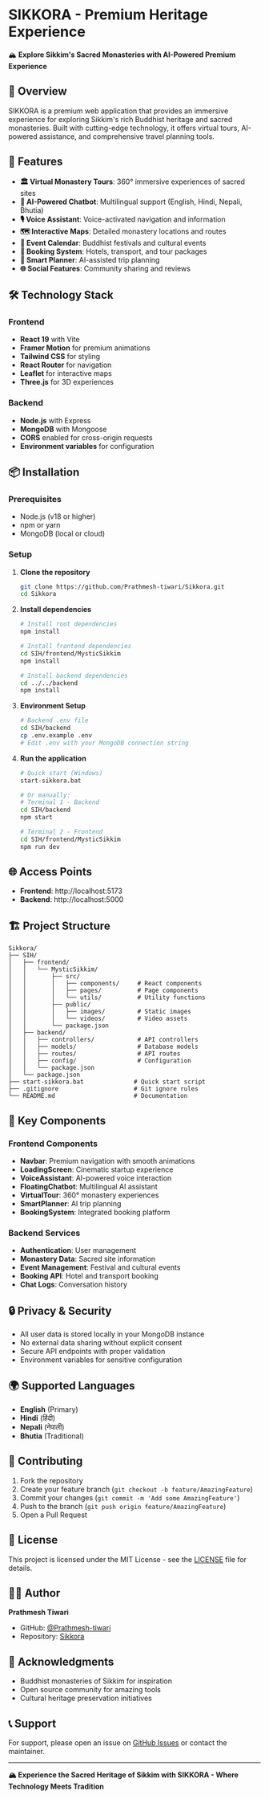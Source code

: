 # SIKKORA - Premium Heritage Experience

🏔️ **Explore Sikkim's Sacred Monasteries with AI-Powered Premium Experience**

## 🌟 Overview

SIKKORA is a premium web application that provides an immersive experience for exploring Sikkim's rich Buddhist heritage and sacred monasteries. Built with cutting-edge technology, it offers virtual tours, AI-powered assistance, and comprehensive travel planning tools.

## 🚀 Features

- **🏛️ Virtual Monastery Tours**: 360° immersive experiences of sacred sites
- **🤖 AI-Powered Chatbot**: Multilingual support (English, Hindi, Nepali, Bhutia)
- **🎙️ Voice Assistant**: Voice-activated navigation and information
- **🗺️ Interactive Maps**: Detailed monastery locations and routes
- **📅 Event Calendar**: Buddhist festivals and cultural events
- **🏨 Booking System**: Hotels, transport, and tour packages
- **📱 Smart Planner**: AI-assisted trip planning
- **🌐 Social Features**: Community sharing and reviews

## 🛠️ Technology Stack

### Frontend
- **React 19** with Vite
- **Framer Motion** for premium animations
- **Tailwind CSS** for styling
- **React Router** for navigation
- **Leaflet** for interactive maps
- **Three.js** for 3D experiences

### Backend
- **Node.js** with Express
- **MongoDB** with Mongoose
- **CORS** enabled for cross-origin requests
- **Environment variables** for configuration

## 📦 Installation

### Prerequisites
- Node.js (v18 or higher)
- npm or yarn
- MongoDB (local or cloud)

### Setup

1. **Clone the repository**
   ```bash
   git clone https://github.com/Prathmesh-tiwari/Sikkora.git
   cd Sikkora
   ```

2. **Install dependencies**
   ```bash
   # Install root dependencies
   npm install
   
   # Install frontend dependencies
   cd SIH/frontend/MysticSikkim
   npm install
   
   # Install backend dependencies
   cd ../../backend
   npm install
   ```

3. **Environment Setup**
   ```bash
   # Backend .env file
   cd SIH/backend
   cp .env.example .env
   # Edit .env with your MongoDB connection string
   ```

4. **Run the application**
   ```bash
   # Quick start (Windows)
   start-sikkora.bat
   
   # Or manually:
   # Terminal 1 - Backend
   cd SIH/backend
   npm start
   
   # Terminal 2 - Frontend
   cd SIH/frontend/MysticSikkim
   npm run dev
   ```

## 🌐 Access Points

- **Frontend**: http://localhost:5173
- **Backend**: http://localhost:5000

## 🏗️ Project Structure

```
Sikkora/
├── SIH/
│   ├── frontend/
│   │   └── MysticSikkim/
│   │       ├── src/
│   │       │   ├── components/     # React components
│   │       │   ├── pages/          # Page components
│   │       │   └── utils/          # Utility functions
│   │       ├── public/
│   │       │   ├── images/         # Static images
│   │       │   └── videos/         # Video assets
│   │       └── package.json
│   ├── backend/
│   │   ├── controllers/            # API controllers
│   │   ├── models/                 # Database models
│   │   ├── routes/                 # API routes
│   │   ├── config/                 # Configuration
│   │   └── package.json
│   └── package.json
├── start-sikkora.bat              # Quick start script
├── .gitignore                     # Git ignore rules
└── README.md                      # Documentation
```

## 🎨 Key Components

### Frontend Components
- **Navbar**: Premium navigation with smooth animations
- **LoadingScreen**: Cinematic startup experience
- **VoiceAssistant**: AI-powered voice interaction
- **FloatingChatbot**: Multilingual AI assistant
- **VirtualTour**: 360° monastery experiences
- **SmartPlanner**: AI trip planning
- **BookingSystem**: Integrated booking platform

### Backend Services
- **Authentication**: User management
- **Monastery Data**: Sacred site information
- **Event Management**: Festival and cultural events
- **Booking API**: Hotel and transport booking
- **Chat Logs**: Conversation history

## 🔒 Privacy & Security

- All user data is stored locally in your MongoDB instance
- No external data sharing without explicit consent
- Secure API endpoints with proper validation
- Environment variables for sensitive configuration

## 🌍 Supported Languages

- **English** (Primary)
- **Hindi** (हिंदी)
- **Nepali** (नेपाली)
- **Bhutia** (Traditional)

## 🤝 Contributing

1. Fork the repository
2. Create your feature branch (`git checkout -b feature/AmazingFeature`)
3. Commit your changes (`git commit -m 'Add some AmazingFeature'`)
4. Push to the branch (`git push origin feature/AmazingFeature`)
5. Open a Pull Request

## 📄 License

This project is licensed under the MIT License - see the [LICENSE](LICENSE) file for details.

## 👨‍💻 Author

**Prathmesh Tiwari**
- GitHub: [@Prathmesh-tiwari](https://github.com/Prathmesh-tiwari)
- Repository: [Sikkora](https://github.com/Prathmesh-tiwari/Sikkora)

## 🙏 Acknowledgments

- Buddhist monasteries of Sikkim for inspiration
- Open source community for amazing tools
- Cultural heritage preservation initiatives

## 📞 Support

For support, please open an issue on [GitHub Issues](https://github.com/Prathmesh-tiwari/Sikkora/issues) or contact the maintainer.

---

**🏔️ Experience the Sacred Heritage of Sikkim with SIKKORA - Where Technology Meets Tradition**